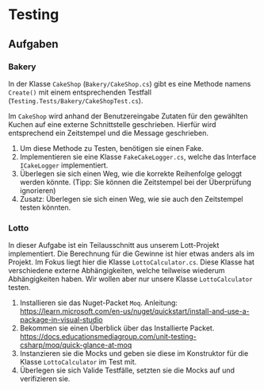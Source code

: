 # Testing

## Aufgaben

### Bakery

In der Klasse `CakeShop` (`Bakery/CakeShop.cs`) gibt es eine Methode
namens `Create()` mit einem entsprechenden Testfall
(`Testing.Tests/Bakery/CakeShopTest.cs`). 

Im `CakeShop` wird anhand der Benutzereingabe Zutaten für den gewählten Kuchen auf eine
externe Schnittstelle geschrieben. Hierfür wird entsprechend ein Zeitstempel und die 
Message geschrieben. 

1. Um diese Methode zu Testen, benötigen sie einen Fake.
2. Implementieren sie eine Klasse `FakeCakeLogger.cs`, welche das Interface `ICakeLogger` implementiert.
3. Überlegen sie sich einen Weg, wie die korrekte Reihenfolge geloggt werden könnte. (Tipp: Sie können die
Zeitstempel bei der Überprüfung ignorieren) 
4. Zusatz: Überlegen sie sich einen Weg, wie sie auch den Zeitstempel testen könnten.

### Lotto 
In dieser Aufgabe ist ein Teilausschnitt aus unserem Lott-Projekt implementiert. Die Berechnung für 
die Gewinne ist hier etwas anders als im Projekt. Im Fokus liegt hier die Klasse `LottoCalculator.cs`.
Diese Klasse hat verschiedene externe Abhängigkeiten, welche teilweise wiederum Abhängigkeiten haben.
Wir wollen aber nur unsere Klasse `LottoCalculator` testen.

1. Installieren sie das Nuget-Packet `Moq`. Anleitung: https://learn.microsoft.com/en-us/nuget/quickstart/install-and-use-a-package-in-visual-studio
2. Bekommen sie einen Überblick über das Installierte Packet. https://docs.educationsmediagroup.com/unit-testing-csharp/moq/quick-glance-at-moq
3. Instanzieren sie die Mocks und geben sie diese im Konstruktor für die Klasse `LottoCalculator` im Test mit.
4. Überlegen sie sich Valide Testfälle, setzten sie die Mocks auf und verifizieren sie.